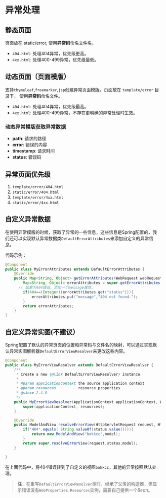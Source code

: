 # 异常处理

## 静态页面
页面放在 static/error, 使用**异常码**命名文件名。

* `404.html`: 处理404异常，优先级更高。
* `4xx.html`: 处理400-499异常，优先级最低。

## 动态页面（页面模版）
支持`thymeleaf`,`freemarker`,`jsp`创建异常页面模版。页面放在 `template/error` 目录下， 使用**异常码**命名文件。

* `404.html`: 处理404异常，优先级最高。
* `4xx.html`: 处理400-499异常，不存在更明确的异常处理时生效。

### 动态异常模版获取异常数据
* **path**: 请求的路径
* **error**: 错误的内容
* **timestamp**: 请求时间
* **status**: 错误码

## 异常页面优先级

1. `template/error/404.html ` 
2. `static/error/404.html `
3. `template/error/4xx.html` 
4. `static/error/4xx.html`

## 自定义异常数据
在使用异常模版的时候，获取了异常的一些信息，这些信息是Spring配置的，我们还可以实现默认异常数据类`DefaultErrorAttributes`来添加自定义的异常信息。

代码示例：

```java
@Component
public class MyErrorAttributes extends DefaultErrorAttributes {
    @Override
    public Map<String, Object> getErrorAttributes(WebRequest webRequest, ErrorAttributeOptions options) {
        Map<String, Object> errorAttributes = super.getErrorAttributes(webRequest, options);
      // 如果为404错误，添加一个message属性。
        if(404==(Integer)(errorAttributes.get("status"))){
            errorAttributes.put("message","404 not found.");
        }
        return errorAttributes;
    }
}
```



## 自定义异常实图(不建议）

Spring配置了默认的异常页面的位置和异常码与文件名的映射，可以通过实现默认异常实图解析器`DefaultErrorViewResolver`来更改这些内容。

```java
@Component
public class MyErrorViewResolver extends DefaultErrorViewResolver {
    /**
     * Create a new {@link DefaultErrorViewResolver} instance.
     *
     * @param applicationContext the source application context
     * @param resources          resource properties
     * @since 2.4.0
     */
    public MyErrorViewResolver(ApplicationContext applicationContext, WebProperties.Resources resources) {
        super(applicationContext, resources);
    }

    @Override
    public ModelAndView resolveErrorView(HttpServletRequest request, HttpStatus status, Map<String, Object> model) {
        if("404".equals( String.valueOf(status.value()))){
            return new ModelAndView("bokkcc",model);
        }
        return super.resolveErrorView(request,status,model);
    }

}

```

在上面代码中，将404错误转到了自定义的视图`bokkcc`，其他的异常按照默认处理。

> **注**：在重写`DefaultErrorViewResolver`类时，继承了父类的构造器，但显示错误没有`WebProperties.Resources`实例，需要自己提供一个*Bean*。
